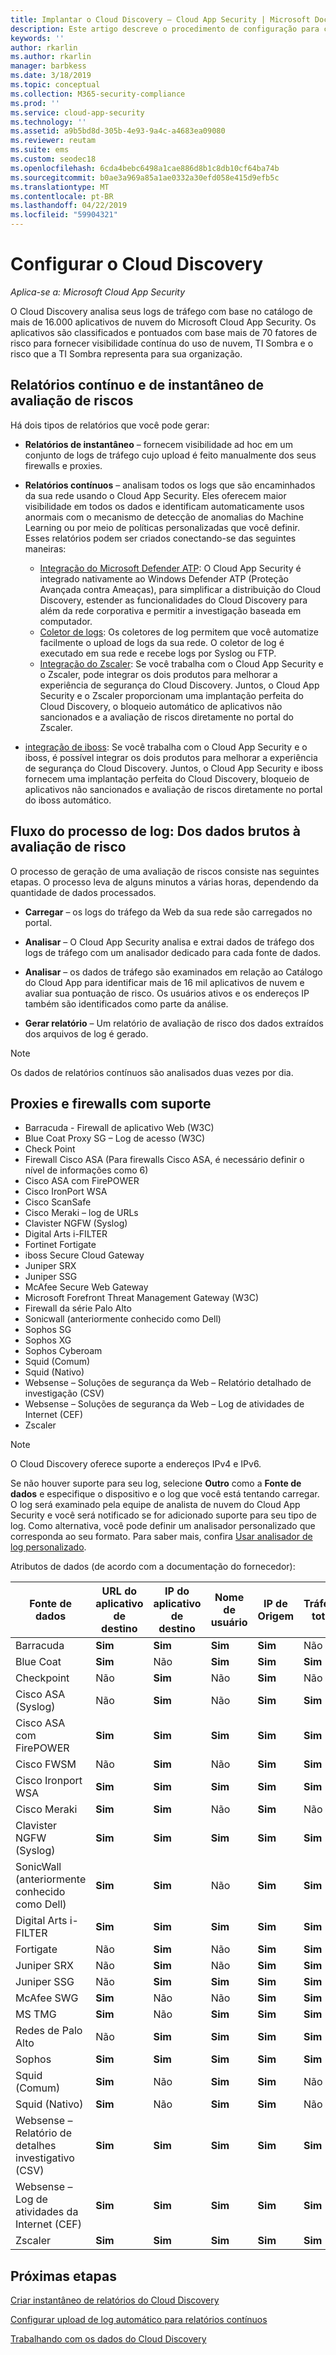 ```yaml
---
title: Implantar o Cloud Discovery – Cloud App Security | Microsoft Docs
description: Este artigo descreve o procedimento de configuração para colocar o Cloud Discovery em funcionamento.
keywords: ''
author: rkarlin
ms.author: rkarlin
manager: barbkess
ms.date: 3/18/2019
ms.topic: conceptual
ms.collection: M365-security-compliance
ms.prod: ''
ms.service: cloud-app-security
ms.technology: ''
ms.assetid: a9b5bd8d-305b-4e93-9a4c-a4683ea09080
ms.reviewer: reutam
ms.suite: ems
ms.custom: seodec18
ms.openlocfilehash: 6cda4bebc6498a1cae886d8b1c8db10cf64ba74b
ms.sourcegitcommit: b0ae3a969a85a1ae0332a30efd058e415d9efb5c
ms.translationtype: MT
ms.contentlocale: pt-BR
ms.lasthandoff: 04/22/2019
ms.locfileid: "59904321"
---
```

# <a name="set-up-cloud-discovery"></a>Configurar o Cloud Discovery

*Aplica-se a: Microsoft Cloud App Security*

O Cloud Discovery analisa seus logs de tráfego com base no catálogo de mais de 16.000 aplicativos de nuvem do Microsoft Cloud App Security. Os aplicativos são classificados e pontuados com base mais de 70 fatores de risco para fornecer visibilidade contínua do uso de nuvem, TI Sombra e o risco que a TI Sombra representa para sua organização.

## <a name="snapshot-and-continuous-risk-assessment-reports"></a>Relatórios contínuo e de instantâneo de avaliação de riscos 

Há dois tipos de relatórios que você pode gerar: 

- **Relatórios de instantâneo** – fornecem visibilidade ad hoc em um conjunto de logs de tráfego cujo upload é feito manualmente dos seus firewalls e proxies.

- **Relatórios contínuos** – analisam todos os logs que são encaminhados da sua rede usando o Cloud App Security. Eles oferecem maior visibilidade em todos os dados e identificam automaticamente usos anormais com o mecanismo de detecção de anomalias do Machine Learning ou por meio de políticas personalizadas que você definir. Esses relatórios podem ser criados conectando-se das seguintes maneiras:

  - [Integração do Microsoft Defender ATP](wdatp-integration.md): O Cloud App Security é integrado nativamente ao Windows Defender ATP (Proteção Avançada contra Ameaças), para simplificar a distribuição do Cloud Discovery, estender as funcionalidades do Cloud Discovery para além da rede corporativa e permitir a investigação baseada em computador.
  - [Coletor de logs](discovery-docker.md): Os coletores de log permitem que você automatize facilmente o upload de logs da sua rede. O coletor de log é executado em sua rede e recebe logs por Syslog ou FTP.
  - [Integração do Zscaler](zscaler-integration.md): Se você trabalha com o Cloud App Security e o Zscaler, pode integrar os dois produtos para melhorar a experiência de segurança do Cloud Discovery. Juntos, o Cloud App Security e o Zscaler proporcionam uma implantação perfeita do Cloud Discovery, o bloqueio automático de aplicativos não sancionados e a avaliação de riscos diretamente no portal do Zscaler.
 - [integração de iboss](iboss-integration.md): Se você trabalha com o Cloud App Security e o iboss, é possível integrar os dois produtos para melhorar a experiência de segurança do Cloud Discovery. Juntos, o Cloud App Security e iboss fornecem uma implantação perfeita do Cloud Discovery, bloqueio de aplicativos não sancionados e avaliação de riscos diretamente no portal do iboss automático.

## <a name="log-process-flow-from-raw-data-to-risk-assessment"></a>Fluxo do processo de log: Dos dados brutos à avaliação de risco

O processo de geração de uma avaliação de riscos consiste nas seguintes etapas. O processo leva de alguns minutos a várias horas, dependendo da quantidade de dados processados.  

- **Carregar** – os logs do tráfego da Web da sua rede são carregados no portal.  

- **Analisar** – O Cloud App Security analisa e extrai dados de tráfego dos logs de tráfego com um analisador dedicado para cada fonte de dados.  

- **Analisar** – os dados de tráfego são examinados em relação ao Catálogo do Cloud App para identificar mais de 16 mil aplicativos de nuvem e avaliar sua pontuação de risco. Os usuários ativos e os endereços IP também são identificados como parte da análise.  

- **Gerar relatório** – Um relatório de avaliação de risco dos dados extraídos dos arquivos de log é gerado.


>[!NOTE]
> Os dados de relatórios contínuos são analisados duas vezes por dia.



## Proxies e firewalls com suporte <a name="supported-firewalls-and-proxies"></a>

- Barracuda - Firewall de aplicativo Web (W3C)
- Blue Coat Proxy SG – Log de acesso (W3C)
- Check Point
- Firewall Cisco ASA (Para firewalls Cisco ASA, é necessário definir o nível de informações como 6)
- Cisco ASA com FirePOWER
- Cisco IronPort WSA
- Cisco ScanSafe
- Cisco Meraki – log de URLs
- Clavister NGFW (Syslog)
- Digital Arts i-FILTER
- Fortinet Fortigate
- iboss Secure Cloud Gateway
- Juniper SRX
- Juniper SSG
- McAfee Secure Web Gateway
- Microsoft Forefront Threat Management Gateway (W3C)
- Firewall da série Palo Alto
- Sonicwall (anteriormente conhecido como Dell)
- Sophos SG
- Sophos XG
- Sophos Cyberoam
- Squid (Comum)
- Squid (Nativo)
- Websense – Soluções de segurança da Web – Relatório detalhado de investigação (CSV)
- Websense – Soluções de segurança da Web – Log de atividades de Internet (CEF)
- Zscaler

> [!NOTE]
> O Cloud Discovery oferece suporte a endereços IPv4 e IPv6.

Se não houver suporte para seu log, selecione **Outro** como a **Fonte de dados** e especifique o dispositivo e o log que você está tentando carregar. O log será examinado pela equipe de analista de nuvem do Cloud App Security e você será notificado se for adicionado suporte para seu tipo de log. Como alternativa, você pode definir um analisador personalizado que corresponda ao seu formato. Para saber mais, confira [Usar analisador de log personalizado](custom-log-parser.md).


Atributos de dados (de acordo com a documentação do fornecedor):


|                 Fonte de dados                  |    URL do aplicativo de destino    |    IP do aplicativo de destino     |       Nome de usuário       |      IP de Origem       |    Tráfego total     |    Bytes carregados    |
|----------------------------------------------|----------------------|----------------------|----------------------|----------------------|----------------------|----------------------|
|                  Barracuda                   | <strong>Sim</strong> | <strong>Sim</strong> | <strong>Sim</strong> | <strong>Sim</strong> |          Não          |          Não          |
|                  Blue Coat                   | <strong>Sim</strong> |          Não          | <strong>Sim</strong> | <strong>Sim</strong> | <strong>Sim</strong> | <strong>Sim</strong> |
|                  Checkpoint                  |          Não          | <strong>Sim</strong> |          Não          | <strong>Sim</strong> |          Não          |          Não          |
|              Cisco ASA (Syslog)              |          Não          | <strong>Sim</strong> |          Não          | <strong>Sim</strong> | <strong>Sim</strong> |          Não          |
|           Cisco ASA com FirePOWER           | <strong>Sim</strong> | <strong>Sim</strong> | <strong>Sim</strong> | <strong>Sim</strong> | <strong>Sim</strong> | <strong>Sim</strong> |
|                  Cisco FWSM                  |          Não          | <strong>Sim</strong> |          Não          | <strong>Sim</strong> | <strong>Sim</strong> |          Não          |
|              Cisco Ironport WSA              | <strong>Sim</strong> | <strong>Sim</strong> | <strong>Sim</strong> | <strong>Sim</strong> | <strong>Sim</strong> | <strong>Sim</strong> |
|                 Cisco Meraki                 | <strong>Sim</strong> | <strong>Sim</strong> |          Não          | <strong>Sim</strong> |          Não          |          Não          |
|           Clavister NGFW (Syslog)            | <strong>Sim</strong> | <strong>Sim</strong> | <strong>Sim</strong> | <strong>Sim</strong> | <strong>Sim</strong> | <strong>Sim</strong> |
|                SonicWall (anteriormente conhecido como Dell)                | <strong>Sim</strong> | <strong>Sim</strong> |          Não          | <strong>Sim</strong> | <strong>Sim</strong> | <strong>Sim</strong> |
|            Digital Arts i-FILTER             | <strong>Sim</strong> | <strong>Sim</strong> | <strong>Sim</strong> | <strong>Sim</strong> | <strong>Sim</strong> | <strong>Sim</strong> |
|                  Fortigate                   |          Não          | <strong>Sim</strong> |          Não          | <strong>Sim</strong> | <strong>Sim</strong> | <strong>Sim</strong> |
|                 Juniper SRX                  |          Não          | <strong>Sim</strong> |          Não          | <strong>Sim</strong> | <strong>Sim</strong> | <strong>Sim</strong> |
|                 Juniper SSG                  |          Não          | <strong>Sim</strong> | <strong>Sim</strong> | <strong>Sim</strong> | <strong>Sim</strong> | <strong>Sim</strong> |
|                  McAfee SWG                  | <strong>Sim</strong> |          Não          |          Não          | <strong>Sim</strong> | <strong>Sim</strong> | <strong>Sim</strong> |
|                    MS TMG                    | <strong>Sim</strong> |          Não          | <strong>Sim</strong> | <strong>Sim</strong> | <strong>Sim</strong> | <strong>Sim</strong> |
|              Redes de Palo Alto              |          Não          | <strong>Sim</strong> | <strong>Sim</strong> | <strong>Sim</strong> | <strong>Sim</strong> | <strong>Sim</strong> |
|                    Sophos                    | <strong>Sim</strong> | <strong>Sim</strong> | <strong>Sim</strong> | <strong>Sim</strong> | <strong>Sim</strong> |          Não          |
|                Squid (Comum)                | <strong>Sim</strong> |          Não          | <strong>Sim</strong> | <strong>Sim</strong> |          Não          | <strong>Sim</strong> |
|                Squid (Nativo)                | <strong>Sim</strong> |          Não          | <strong>Sim</strong> | <strong>Sim</strong> |          Não          | <strong>Sim</strong> |
| Websense – Relatório de detalhes investigativo (CSV) | <strong>Sim</strong> | <strong>Sim</strong> | <strong>Sim</strong> | <strong>Sim</strong> | <strong>Sim</strong> | <strong>Sim</strong> |
|    Websense – Log de atividades da Internet (CEF)    | <strong>Sim</strong> | <strong>Sim</strong> | <strong>Sim</strong> | <strong>Sim</strong> | <strong>Sim</strong> | <strong>Sim</strong> |
|                   Zscaler                    | <strong>Sim</strong> | <strong>Sim</strong> | <strong>Sim</strong> | <strong>Sim</strong> | <strong>Sim</strong> | <strong>Sim</strong> |
     


## <a name="next-steps"></a>Próximas etapas

[Criar instantâneo de relatórios do Cloud Discovery](create-snapshot-cloud-discovery-reports.md)

[Configurar upload de log automático para relatórios contínuos](configure-automatic-log-upload-for-continuous-reports.md)

[Trabalhando com os dados do Cloud Discovery](working-with-cloud-discovery-data.md)
